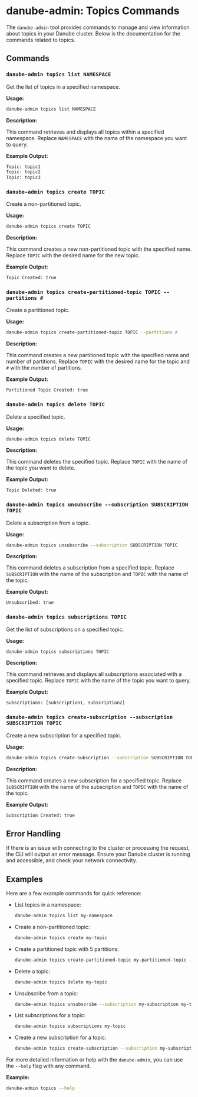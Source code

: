 # danube-admin: Topics Commands

The `danube-admin` tool provides commands to manage and view information about topics in your Danube cluster. Below is the documentation for the commands related to topics.

## Commands

### `danube-admin topics list NAMESPACE`

Get the list of topics in a specified namespace.

**Usage:**

```sh
danube-admin topics list NAMESPACE
```

**Description:**

This command retrieves and displays all topics within a specified namespace. Replace `NAMESPACE` with the name of the namespace you want to query.

**Example Output:**

```sh
Topic: topic1
Topic: topic2
Topic: topic3
```

### `danube-admin topics create TOPIC`

Create a non-partitioned topic.

**Usage:**

```sh
danube-admin topics create TOPIC
```

**Description:**

This command creates a new non-partitioned topic with the specified name. Replace `TOPIC` with the desired name for the new topic.

**Example Output:**

```sh
Topic Created: true
```

### `danube-admin topics create-partitioned-topic TOPIC --partitions #`

Create a partitioned topic.

**Usage:**

```sh
danube-admin topics create-partitioned-topic TOPIC --partitions #
```

**Description:**

This command creates a new partitioned topic with the specified name and number of partitions. Replace `TOPIC` with the desired name for the topic and `#` with the number of partitions.

**Example Output:**

```sh
Partitioned Topic Created: true
```

### `danube-admin topics delete TOPIC`

Delete a specified topic.

**Usage:**

```sh
danube-admin topics delete TOPIC
```

**Description:**

This command deletes the specified topic. Replace `TOPIC` with the name of the topic you want to delete.

**Example Output:**

```sh
Topic Deleted: true
```

### `danube-admin topics unsubscribe --subscription SUBSCRIPTION TOPIC`

Delete a subscription from a topic.

**Usage:**

```sh
danube-admin topics unsubscribe --subscription SUBSCRIPTION TOPIC
```

**Description:**

This command deletes a subscription from a specified topic. Replace `SUBSCRIPTION` with the name of the subscription and `TOPIC` with the name of the topic.

**Example Output:**

```sh
Unsubscribed: true
```

### `danube-admin topics subscriptions TOPIC`

Get the list of subscriptions on a specified topic.

**Usage:**

```sh
danube-admin topics subscriptions TOPIC
```

**Description:**

This command retrieves and displays all subscriptions associated with a specified topic. Replace `TOPIC` with the name of the topic you want to query.

**Example Output:**

```sh
Subscriptions: [subscription1, subscription2]
```

### `danube-admin topics create-subscription --subscription SUBSCRIPTION TOPIC`

Create a new subscription for a specified topic.

**Usage:**

```sh
danube-admin topics create-subscription --subscription SUBSCRIPTION TOPIC
```

**Description:**

This command creates a new subscription for a specified topic. Replace `SUBSCRIPTION` with the name of the subscription and `TOPIC` with the name of the topic.

**Example Output:**

```sh
Subscription Created: true
```

## Error Handling

If there is an issue with connecting to the cluster or processing the request, the CLI will output an error message. Ensure your Danube cluster is running and accessible, and check your network connectivity.

## Examples

Here are a few example commands for quick reference:

- List topics in a namespace:

  ```sh
  danube-admin topics list my-namespace
  ```

- Create a non-partitioned topic:

  ```sh
  danube-admin topics create my-topic
  ```

- Create a partitioned topic with 5 partitions:

  ```sh
  danube-admin topics create-partitioned-topic my-partitioned-topic --partitions 5
  ```

- Delete a topic:

  ```sh
  danube-admin topics delete my-topic
  ```

- Unsubscribe from a topic:

  ```sh
  danube-admin topics unsubscribe --subscription my-subscription my-topic
  ```

- List subscriptions for a topic:

  ```sh
  danube-admin topics subscriptions my-topic
  ```

- Create a new subscription for a topic:

  ```sh
  danube-admin topics create-subscription --subscription my-subscription my-topic
  ```

For more detailed information or help with the `danube-admin`, you can use the `--help` flag with any command.

**Example:**

```sh
danube-admin topics --help
```
